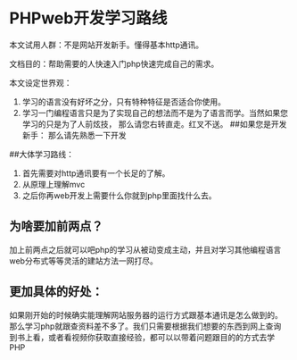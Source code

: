 # PHPweb开发学习路线

本文试用人群：不是网站开发新手。懂得基本http通讯。

文档目的：帮助需要的人快速入门php快速完成自己的需求。

本文设定世界观：

1. 学习的语言没有好坏之分，只有特种特征是否适合你使用。
1. 学习一门编程语言只是为了实现自己的想法而不是为了语言而学。当然如果您学习的只是为了人前炫技，
    那么请您右转直走。红叉不送。
##如果您是开发新手：
那么请先熟悉一下开发

##大体学习路线：

1. 首先需要对http通讯要有一个长足的了解。
1. 从原理上理解mvc
1. 之后你再web开发上需要什么你就到php里面找什么去。

## 为啥要加前两点？

加上前两点之后就可以吧php的学习从被动变成主动，并且对学习其他编程语言
web分布式等等灵活的建站方法一网打尽。

## 更加具体的好处：

如果刚开始的时候确实能理解网站服务器的运行方式跟基本通讯是怎么做到的。
那么学习php就跟查资料差不多了。我们只需要根据我们想要的东西到网上查询
到书上看，或者看视频你获取直接经验，都可以以带着问题跟目的的方式去学PHP

